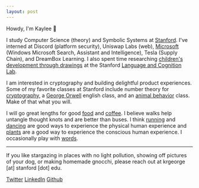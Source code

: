 ```yaml
---
layout: post
---
```


Howdy, I'm Kaylee 🤠

I study Computer Science (theory) and Symbolic Systems at [Stanford](https://www.youtube.com/watch?v=XF7D7fSU--U). I've interned at Discord (platform security), Uniswap Labs (web), [Microsoft](https://www.reddit.com/r/gifs/comments/2iy3wn/bill_gates_jumps_over_a_chair/) (Windows Microsoft Search, Assistant and Intelligence), Tesla (Supply Chain), and DreamBox Learning. I also spent time researching [children's development through drawings](https://twitter.com/hollyahuey/status/1552118837960638464) at the Stanford [Language and Cognition Lab](http://langcog.stanford.edu/index.html). 

I am interested in cryptography and building delightful product experiences. Some of my favorite classes at Stanford include number theory for [cryptography](https://kayleegeorge.github.io/math110_WIM.pdf), a [George Orwell](https://www.orwellfoundation.com/the-orwell-foundation/orwell/essays-and-other-works/politics-and-the-english-language/) english class, and an [animal behavior](https://www.scientificamerican.com/article/the-mind-of-an-octopus/) class. Make of that what you will. 

I will go great lengths for good [food](https://www.reading-f.com/magazine-f-kimchi/) and [coffee](https://www.thecoffeemovement.com/). I believe walks help untangle thought knots and are better than buses. I think [running](https://en.wikipedia.org/wiki/What_I_Talk_About_When_I_Talk_About_Running) and [dancing](https://www.youtube.com/watch?v=LcfL6i2cgRI&t=89s) are good ways to experience the physical human experience and [plants](https://en.wikipedia.org/wiki/How_to_Change_Your_Mind) are a good way to experience the conscious human experience. I occasionally play with [words](kleerants.substack.com). 

***

If you like stargazing in places with no light pollution, showing off pictures of your dog, or making homemade gnocchi, please reach out at krgeorge [at] stanford [dot] edu. 

[Twitter](https://twitter.com/kayrgeorge) 
[LinkedIn](https://www.linkedin.com/in/kayleegeorge8/)
[Github](https://github.com/kayleegeorge)
